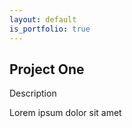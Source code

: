 ```yaml
---
layout: default
is_portfolio: true
---
```


## Project One

Description

Lorem ipsum dolor sit amet
